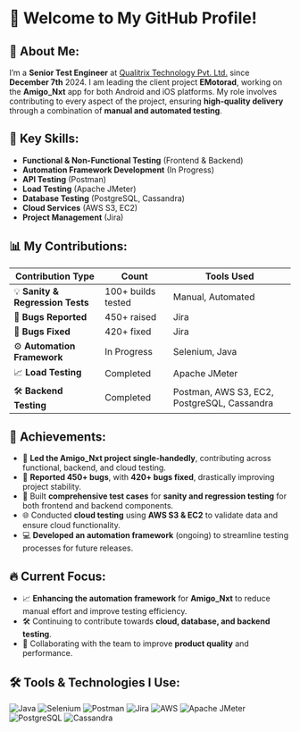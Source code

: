 # 👋 Welcome to My GitHub Profile!

## 🚀 About Me:
I’m a **Senior Test Engineer** at [Qualitrix Technology Pvt. Ltd.](https://www.qualitrix.com) since **December 7th** 2024. I am leading the client project **EMotorad**, working on the **Amigo_Nxt** app for both Android and iOS platforms. My role involves contributing to every aspect of the project, ensuring **high-quality delivery** through a combination of **manual and automated testing**.

## 🎯 Key Skills:
- **Functional & Non-Functional Testing** (Frontend & Backend)
- **Automation Framework Development** (In Progress)
- **API Testing** (Postman)
- **Load Testing** (Apache JMeter)
- **Database Testing** (PostgreSQL, Cassandra)
- **Cloud Services** (AWS S3, EC2)
- **Project Management** (Jira)

## 📊 My Contributions:
| Contribution Type          | Count        | Tools Used                            |
|----------------------------|--------------|---------------------------------------|
| 💡 **Sanity & Regression Tests** | 100+ builds tested  | Manual, Automated                      |
| 🐛 **Bugs Reported**        | 450+ raised  | Jira                                  |
| 🔧 **Bugs Fixed**           | 420+ fixed   | Jira                                  |
| ⚙️ **Automation Framework** | In Progress  | Selenium, Java                        |
| 📈 **Load Testing**         | Completed    | Apache JMeter                         |
| 🛠️ **Backend Testing**      | Completed    | Postman, AWS S3, EC2, PostgreSQL, Cassandra |

## 🌟 Achievements:
- 🚀 **Led the Amigo_Nxt project single-handedly**, contributing across functional, backend, and cloud testing.
- 🐛 **Reported 450+ bugs**, with **420+ bugs fixed**, drastically improving project stability.
- 🔧 Built **comprehensive test cases** for **sanity and regression testing** for both frontend and backend components.
- 🌐 Conducted **cloud testing** using **AWS S3 & EC2** to validate data and ensure cloud functionality.
- 💻 **Developed an automation framework** (ongoing) to streamline testing processes for future releases.

## 🔥 Current Focus:
- 📈 **Enhancing the automation framework** for **Amigo_Nxt** to reduce manual effort and improve testing efficiency.
- 🛠️ Continuing to contribute towards **cloud, database, and backend testing**.
- 🤝 Collaborating with the team to improve **product quality** and performance.

## 🛠️ Tools & Technologies I Use:
![Java](https://img.shields.io/badge/Java-ED8B00?style=for-the-badge&logo=java&logoColor=white)
![Selenium](https://img.shields.io/badge/Selenium-43B02A?style=for-the-badge&logo=selenium&logoColor=white)
![Postman](https://img.shields.io/badge/Postman-FF6C37?style=for-the-badge&logo=postman&logoColor=white)
![Jira](https://img.shields.io/badge/Jira-0052CC?style=for-the-badge&logo=jira&logoColor=white)
![AWS](https://img.shields.io/badge/AWS-FF9900?style=for-the-badge&logo=amazon-aws&logoColor=white)
![Apache JMeter](https://img.shields.io/badge/Apache%20JMeter-D22128?style=for-the-badge&logo=apachespark&logoColor=white)
![PostgreSQL](https://img.shields.io/badge/PostgreSQL-4169E1?style=for-the-badge&logo=postgresql&logoColor=white)
![Cassandra](https://img.shields.io/badge/Cassandra-1287B1?style=for-the-badge&logo=apache-cassandra&logoColor=white)


